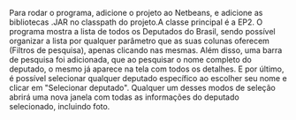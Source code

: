 Para rodar o programa, adicione o projeto ao Netbeans, e adicione as bibliotecas .JAR no classpath do projeto.A classe principal é a EP2. O programa mostra a lista de todos os Deputados do Brasil, sendo possível organizar a lista por qualquer parâmetro que as suas colunas oferecem (Filtros de pesquisa), apenas clicando nas mesmas. Além disso, uma barra de pesquisa foi adicionada, que ao pesquisar o nome completo do deputado, o mesmo já aparece na tela com todos os detalhes. E por último, é possível selecionar qualquer deputado específico ao escolher seu nome e clicar em "Selecionar deputado". Qualquer um desses modos de seleção abrirá uma nova janela com todas as informações do deputado selecionado, incluindo foto.
